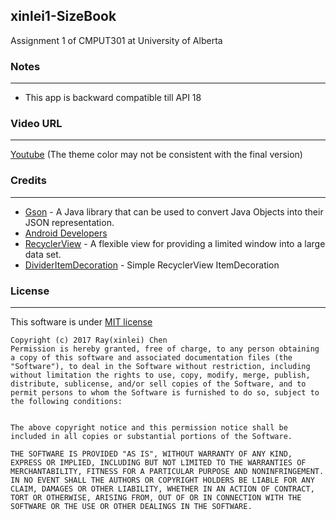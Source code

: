**xinlei1-SizeBook**
------
Assignment 1 of CMPUT301 at University of Alberta

### Notes
-----
+ This app is backward compatible till API 18

### Video URL
----
[Youtube](https://www.youtube.com/watch?v=orbX8Ln6HCw) (The theme color may not be consistent with the final version)

### Credits
----
+ [Gson](https://sites.google.com/site/gson/gson-user-guide) - A Java library that can be used to convert Java Objects into their JSON representation.
+ [Android Developers](https://developer.android.com/index.html)
+ [RecyclerView](https://developer.android.com/reference/android/support/v7/widget/RecyclerView.html) - A flexible view for providing a limited window into a large data set.
+ [DividerItemDecoration](https://gist.github.com/lapastillaroja/858caf1a82791b6c1a36) - Simple RecyclerView ItemDecoration

### License
-----
This software is under [MIT license](http://opensource.org/licenses/MIT)
```
Copyright (c) 2017 Ray(xinlei) Chen
Permission is hereby granted, free of charge, to any person obtaining a copy of this software and associated documentation files (the "Software"), to deal in the Software without restriction, including without limitation the rights to use, copy, modify, merge, publish, distribute, sublicense, and/or sell copies of the Software, and to permit persons to whom the Software is furnished to do so, subject to the following conditions:


The above copyright notice and this permission notice shall be included in all copies or substantial portions of the Software.

THE SOFTWARE IS PROVIDED "AS IS", WITHOUT WARRANTY OF ANY KIND, EXPRESS OR IMPLIED, INCLUDING BUT NOT LIMITED TO THE WARRANTIES OF MERCHANTABILITY, FITNESS FOR A PARTICULAR PURPOSE AND NONINFRINGEMENT. IN NO EVENT SHALL THE AUTHORS OR COPYRIGHT HOLDERS BE LIABLE FOR ANY CLAIM, DAMAGES OR OTHER LIABILITY, WHETHER IN AN ACTION OF CONTRACT, TORT OR OTHERWISE, ARISING FROM, OUT OF OR IN CONNECTION WITH THE SOFTWARE OR THE USE OR OTHER DEALINGS IN THE SOFTWARE.
```

